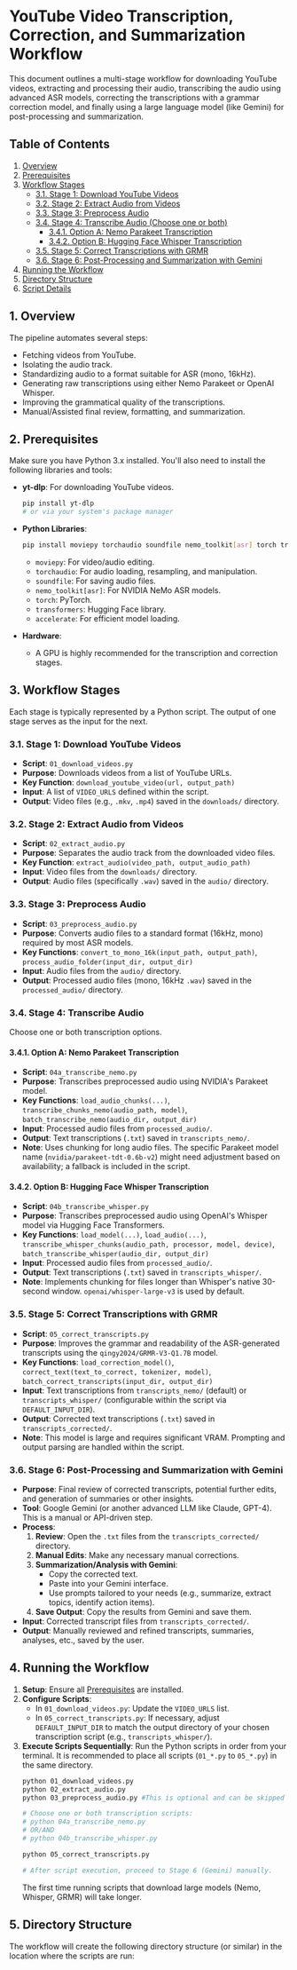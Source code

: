 # YouTube Video Transcription, Correction, and Summarization Workflow

This document outlines a multi-stage workflow for downloading YouTube videos, extracting and processing their audio, transcribing the audio using advanced ASR models, correcting the transcriptions with a grammar correction model, and finally using a large language model (like Gemini) for post-processing and summarization.

## Table of Contents
1.  [Overview](#overview)
2.  [Prerequisites](#prerequisites)
3.  [Workflow Stages](#workflow-stages)
    *   [3.1. Stage 1: Download YouTube Videos](#stage-1-download-youtube-videos)
    *   [3.2. Stage 2: Extract Audio from Videos](#stage-2-extract-audio-from-videos)
    *   [3.3. Stage 3: Preprocess Audio](#stage-3-preprocess-audio)
    *   [3.4. Stage 4: Transcribe Audio (Choose one or both)](#stage-4-transcribe-audio)
        *   [3.4.1. Option A: Nemo Parakeet Transcription](#option-a-nemo-parakeet-transcription)
        *   [3.4.2. Option B: Hugging Face Whisper Transcription](#option-b-hugging-face-whisper-transcription)
    *   [3.5. Stage 5: Correct Transcriptions with GRMR](#stage-5-correct-transcriptions-with-grmr)
    *   [3.6. Stage 6: Post-Processing and Summarization with Gemini](#stage-6-post-processing-and-summarization-with-gemini)
4.  [Running the Workflow](#running-the-workflow)
5.  [Directory Structure](#directory-structure)
6.  [Script Details](#script-details)

## 1. Overview

The pipeline automates several steps:
*   Fetching videos from YouTube.
*   Isolating the audio track.
*   Standardizing audio to a format suitable for ASR (mono, 16kHz).
*   Generating raw transcriptions using either Nemo Parakeet or OpenAI Whisper.
*   Improving the grammatical quality of the transcriptions.
*   Manual/Assisted final review, formatting, and summarization.

## 2. Prerequisites

Make sure you have Python 3.x installed. You'll also need to install the following libraries and tools:

*   **yt-dlp**: For downloading YouTube videos.
    ```bash
    pip install yt-dlp
    # or via your system's package manager
    ```
*   **Python Libraries**:
    ```bash
    pip install moviepy torchaudio soundfile nemo_toolkit[asr] torch transformers accelerate
    ```
    *   `moviepy`: For video/audio editing.
    *   `torchaudio`: For audio loading, resampling, and manipulation.
    *   `soundfile`: For saving audio files.
    *   `nemo_toolkit[asr]`: For NVIDIA NeMo ASR models.
    *   `torch`: PyTorch.
    *   `transformers`: Hugging Face library.
    *   `accelerate`: For efficient model loading.

*   **Hardware**:
    *   A GPU is highly recommended for the transcription and correction stages.

## 3. Workflow Stages

Each stage is typically represented by a Python script. The output of one stage serves as the input for the next.

### 3.1. Stage 1: Download YouTube Videos

*   **Script**: `01_download_videos.py`
*   **Purpose**: Downloads videos from a list of YouTube URLs.
*   **Key Function**: `download_youtube_video(url, output_path)`
*   **Input**: A list of `VIDEO_URLS` defined within the script.
*   **Output**: Video files (e.g., `.mkv`, `.mp4`) saved in the `downloads/` directory.

### 3.2. Stage 2: Extract Audio from Videos

*   **Script**: `02_extract_audio.py`
*   **Purpose**: Separates the audio track from the downloaded video files.
*   **Key Function**: `extract_audio(video_path, output_audio_path)`
*   **Input**: Video files from the `downloads/` directory.
*   **Output**: Audio files (specifically `.wav`) saved in the `audio/` directory.

### 3.3. Stage 3: Preprocess Audio

*   **Script**: `03_preprocess_audio.py`
*   **Purpose**: Converts audio files to a standard format (16kHz, mono) required by most ASR models.
*   **Key Functions**: `convert_to_mono_16k(input_path, output_path)`, `process_audio_folder(input_dir, output_dir)`
*   **Input**: Audio files from the `audio/` directory.
*   **Output**: Processed audio files (mono, 16kHz `.wav`) saved in the `processed_audio/` directory.

### 3.4. Stage 4: Transcribe Audio

Choose one or both transcription options.

#### 3.4.1. Option A: Nemo Parakeet Transcription

*   **Script**: `04a_transcribe_nemo.py`
*   **Purpose**: Transcribes preprocessed audio using NVIDIA's Parakeet model.
*   **Key Functions**: `load_audio_chunks(...)`, `transcribe_chunks_nemo(audio_path, model)`, `batch_transcribe_nemo(audio_dir, output_dir)`
*   **Input**: Processed audio files from `processed_audio/`.
*   **Output**: Text transcriptions (`.txt`) saved in `transcripts_nemo/`.
*   **Note**: Uses chunking for long audio files. The specific Parakeet model name (`nvidia/parakeet-tdt-0.6b-v2`) might need adjustment based on availability; a fallback is included in the script.

#### 3.4.2. Option B: Hugging Face Whisper Transcription

*   **Script**: `04b_transcribe_whisper.py`
*   **Purpose**: Transcribes preprocessed audio using OpenAI's Whisper model via Hugging Face Transformers.
*   **Key Functions**: `load_model(...)`, `load_audio(...)`, `transcribe_whisper_chunks(audio_path, processor, model, device)`, `batch_transcribe_whisper(audio_dir, output_dir)`
*   **Input**: Processed audio files from `processed_audio/`.
*   **Output**: Text transcriptions (`.txt`) saved in `transcripts_whisper/`.
*   **Note**: Implements chunking for files longer than Whisper's native 30-second window. `openai/whisper-large-v3` is used by default.

### 3.5. Stage 5: Correct Transcriptions with GRMR

*   **Script**: `05_correct_transcripts.py`
*   **Purpose**: Improves the grammar and readability of the ASR-generated transcripts using the `qingy2024/GRMR-V3-Q1.7B` model.
*   **Key Functions**: `load_correction_model()`, `correct_text(text_to_correct, tokenizer, model)`, `batch_correct_transcripts(input_dir, output_dir)`
*   **Input**: Text transcriptions from `transcripts_nemo/` (default) or `transcripts_whisper/` (configurable within the script via `DEFAULT_INPUT_DIR`).
*   **Output**: Corrected text transcriptions (`.txt`) saved in `transcripts_corrected/`.
*   **Note**: This model is large and requires significant VRAM. Prompting and output parsing are handled within the script.

### 3.6. Stage 6: Post-Processing and Summarization with Gemini

*   **Purpose**: Final review of corrected transcripts, potential further edits, and generation of summaries or other insights.
*   **Tool**: Google Gemini (or another advanced LLM like Claude, GPT-4). This is a manual or API-driven step.
*   **Process**:
    1.  **Review**: Open the `.txt` files from the `transcripts_corrected/` directory.
    2.  **Manual Edits**: Make any necessary manual corrections.
    3.  **Summarization/Analysis with Gemini**:
        *   Copy the corrected text.
        *   Paste into your Gemini interface.
        *   Use prompts tailored to your needs (e.g., summarize, extract topics, identify action items).
    4.  **Save Output**: Copy the results from Gemini and save them.
*   **Input**: Corrected transcript files from `transcripts_corrected/`.
*   **Output**: Manually reviewed and refined transcripts, summaries, analyses, etc., saved by the user.

## 4. Running the Workflow

1.  **Setup**: Ensure all [Prerequisites](#prerequisites) are installed.
2.  **Configure Scripts**:
    *   In `01_download_videos.py`: Update the `VIDEO_URLS` list.
    *   In `05_correct_transcripts.py`: If necessary, adjust `DEFAULT_INPUT_DIR` to match the output directory of your chosen transcription script (e.g., `transcripts_whisper/`).
3.  **Execute Scripts Sequentially**:
    Run the Python scripts in order from your terminal. It is recommended to place all scripts (`01_*.py` to `05_*.py`) in the same directory.
    ```bash
    python 01_download_videos.py
    python 02_extract_audio.py
    python 03_preprocess_audio.py #This is optional and can be skipped now, added post_processing with models only.

    # Choose one or both transcription scripts:
    # python 04a_transcribe_nemo.py
    # OR/AND
    # python 04b_transcribe_whisper.py

    python 05_correct_transcripts.py

    # After script execution, proceed to Stage 6 (Gemini) manually.
    ```
    The first time running scripts that download large models (Nemo, Whisper, GRMR) will take longer.

## 5. Directory Structure

The workflow will create the following directory structure (or similar) in the location where the scripts are run: